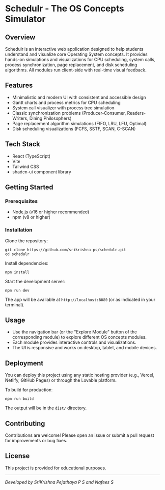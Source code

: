 # Schedulr - The OS Concepts Simulator

## Overview

Schedulr is an interactive web application designed to help students understand and visualize core Operating System concepts. It provides hands-on simulations and visualizations for CPU scheduling, system calls, process synchronization, page replacement, and disk scheduling algorithms. All modules run client-side with real-time visual feedback.

## Features

- Minimalistic and modern UI with consistent and accessible design
- Gantt charts and process metrics for CPU scheduling
- System call visualizer with process tree simulation
- Classic synchronization problems (Producer-Consumer, Readers-Writers, Dining Philosophers)
- Page replacement algorithm simulations (FIFO, LRU, LFU, Optimal)
- Disk scheduling visualizations (FCFS, SSTF, SCAN, C-SCAN)

## Tech Stack

- React (TypeScript)
- Vite
- Tailwind CSS
- shadcn-ui component library

## Getting Started

### Prerequisites
- Node.js (v16 or higher recommended)
- npm (v8 or higher)

### Installation

Clone the repository:

```
git clone https://github.com/srikrishna-ps/schedulr.git
cd schedulr
```

Install dependencies:

```
npm install
```

Start the development server:

```
npm run dev
```

The app will be available at `http://localhost:8080` (or as indicated in your terminal).

## Usage

- Use the navigation bar (or the "Explore Module" button of the corresponding module) to explore different OS concepts modules.
- Each module provides interactive controls and visualizations.
- The UI is responsive and works on desktop, tablet, and mobile devices.

## Deployment

You can deploy this project using any static hosting provider (e.g., Vercel, Netlify, GitHub Pages) or through the Lovable platform.

To build for production:

```
npm run build
```

The output will be in the `dist/` directory.

## Contributing

Contributions are welcome! Please open an issue or submit a pull request for improvements or bug fixes.

## License

This project is provided for educational purposes.

---

*Developed by SriKrishna Pejathaya P S and Nafees S*

